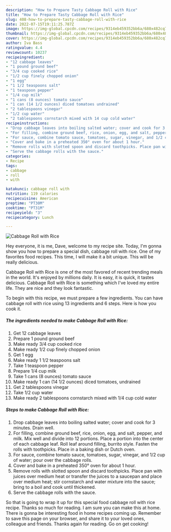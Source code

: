 ```yaml
---
description: "How to Prepare Tasty Cabbage Roll with Rice"
title: "How to Prepare Tasty Cabbage Roll with Rice"
slug: 408-how-to-prepare-tasty-cabbage-roll-with-rice
date: 2022-07-15T19:11:25.787Z
image: https://img-global.cpcdn.com/recipes/9314eb459352bb6a/680x482cq70/cabbage-roll-with-rice-recipe-main-photo.jpg
thumbnail: https://img-global.cpcdn.com/recipes/9314eb459352bb6a/680x482cq70/cabbage-roll-with-rice-recipe-main-photo.jpg
cover: https://img-global.cpcdn.com/recipes/9314eb459352bb6a/680x482cq70/cabbage-roll-with-rice-recipe-main-photo.jpg
author: Iva Bass
ratingvalue: 4.4
reviewcount: 10237
recipeingredient:
- "12 cabbage leaves"
- "1 pound ground beef"
- "3/4 cup cooked rice"
- "1/2 cup finely chopped onion"
- "1 egg"
- "1 1/2 teaspoons salt"
- "1 teaspoon pepper"
- "1/4 cup milk"
- "1 cans (8 ounces) tomato sauce"
- "1 can (14 1/2 ounces) diced tomatoes undrained"
- "2 tablespoons vinegar"
- "1/2 cup water"
- "2 tablespoons cornstarch mixed with 14 cup cold water"
recipeinstructions:
- "Drop cabbage leaves into boiling salted water; cover and cook for 3 minutes. Drain well."
- "For filling, combine ground beef, rice, onion, egg, and salt, pepper, and milk. Mix well and divide into 12 portions. Place a portion into the center of each cabbage leaf. Roll leaf around filling, burrito style. Fasten the rolls with toothpicks. Place in a baking dish or Dutch oven."
- "For sauce, combine tomato sauce, tomatoes, sugar, vinegar, and 1/2 cup of water; pour over the cabbage rolls."
- "Cover and bake in a preheated 350° oven for about 1 hour."
- "Remove rolls with slotted spoon and discard toothpicks. Place pan with juices over medium heat or transfer the juices to a saucepan and place over medium heat; stir cornstarch and water mixture into the sauce; bring to a boil and cook until thickened."
- "Serve the cabbage rolls with the sauce."
categories:
- Recipe
tags:
- cabbage
- roll
- with

katakunci: cabbage roll with 
nutrition: 119 calories
recipecuisine: American
preptime: "PT30M"
cooktime: "PT31M"
recipeyield: "3"
recipecategory: Lunch

---
```



![Cabbage Roll with Rice](https://img-global.cpcdn.com/recipes/9314eb459352bb6a/680x482cq70/cabbage-roll-with-rice-recipe-main-photo.jpg)

Hey everyone, it is me, Dave, welcome to my recipe site. Today, I'm gonna show you how to prepare a special dish, cabbage roll with rice. One of my favorites food recipes. This time, I will make it a bit unique. This will be really delicious.



Cabbage Roll with Rice is one of the most favored of recent trending meals in the world. It's enjoyed by millions daily. It is easy, it is quick, it tastes delicious. Cabbage Roll with Rice is something which I've loved my entire life. They are nice and they look fantastic.


To begin with this recipe, we must prepare a few ingredients. You can have cabbage roll with rice using 13 ingredients and 6 steps. Here is how you cook it.

<!--inarticleads1-->

##### The ingredients needed to make Cabbage Roll with Rice:

1. Get 12 cabbage leaves
1. Prepare 1 pound ground beef
1. Make ready 3/4 cup cooked rice
1. Make ready 1/2 cup finely chopped onion
1. Get 1 egg
1. Make ready 1 1/2 teaspoons salt
1. Take 1 teaspoon pepper
1. Prepare 1/4 cup milk
1. Take 1 cans (8 ounces) tomato sauce
1. Make ready 1 can (14 1/2 ounces) diced tomatoes, undrained
1. Get 2 tablespoons vinegar
1. Take 1/2 cup water
1. Make ready 2 tablespoons cornstarch mixed with 1/4 cup cold water




<!--inarticleads2-->

##### Steps to make Cabbage Roll with Rice:

1. Drop cabbage leaves into boiling salted water; cover and cook for 3 minutes. Drain well.
1. For filling, combine ground beef, rice, onion, egg, and salt, pepper, and milk. Mix well and divide into 12 portions. Place a portion into the center of each cabbage leaf. Roll leaf around filling, burrito style. Fasten the rolls with toothpicks. Place in a baking dish or Dutch oven.
1. For sauce, combine tomato sauce, tomatoes, sugar, vinegar, and 1/2 cup of water; pour over the cabbage rolls.
1. Cover and bake in a preheated 350° oven for about 1 hour.
1. Remove rolls with slotted spoon and discard toothpicks. Place pan with juices over medium heat or transfer the juices to a saucepan and place over medium heat; stir cornstarch and water mixture into the sauce; bring to a boil and cook until thickened.
1. Serve the cabbage rolls with the sauce.




So that is going to wrap it up for this special food cabbage roll with rice recipe. Thanks so much for reading. I am sure you can make this at home. There is gonna be interesting food in home recipes coming up. Remember to save this page on your browser, and share it to your loved ones, colleague and friends. Thanks again for reading. Go on get cooking!
